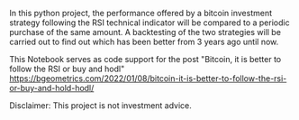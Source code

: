 In this python project, the performance offered by a bitcoin investment strategy following the RSI technical indicator will be compared to a periodic purchase of the same amount. A backtesting of the two strategies will be carried out to find out which has been better from 3 years ago until now.

This Notebook serves as code support for the post "Bitcoin, it is better to follow the RSI or buy and hodl"
https://bgeometrics.com/2022/01/08/bitcoin-it-is-better-to-follow-the-rsi-or-buy-and-hold-hodl/

Disclaimer: This project is not investment advice.